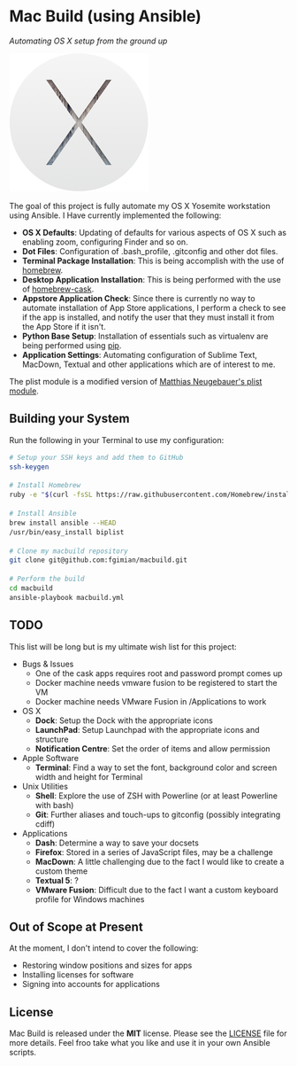 # Mac Build (using Ansible) #
*Automating OS X setup from the ground up*

![](images/osx-yosemite-logo.png)

The goal of this project is fully automate my OS X Yosemite workstation using
Ansible.  I Have currently implemented the following:

* **OS X Defaults**: Updating of defaults for various aspects of OS X such as
  enabling zoom, configuring Finder and so on.
* **Dot Files**: Configuration of .bash_profile, .gitconfig and other dot 
  files.
* **Terminal Package Installation**: This is being accomplish with the use of
  [homebrew](https://github.com/Homebrew/homebrew).
* **Desktop Application Installation**: This is being performed with the use
  of [homebrew-cask](https://github.com/caskroom/homebrew-cask).
* **Appstore Application Check**: Since there is currently no way to automate
  installation of App Store applications, I perform a check to see if the app
  is installed, and notify the user that they must install it from the App 
  Store if it isn't.
* **Python Base Setup**: Installation of essentials such as virtualenv are
  being performed using [pip](https://github.com/pypa/pip).
* **Application Settings**: Automating configuration of Sublime Text, MacDown,
  Textual and other applications which are of interest to me.

The plist module is a modified version of
[Matthias Neugebauer's plist module](https://github.com/mtneug/ansible-modules-plist).

## Building your System ##

Run the following in your Terminal to use my configuration:

```bash
# Setup your SSH keys and add them to GitHub
ssh-keygen

# Install Homebrew
ruby -e "$(curl -fsSL https://raw.githubusercontent.com/Homebrew/install/master/install)"

# Install Ansible
brew install ansible --HEAD
/usr/bin/easy_install biplist

# Clone my macbuild repository
git clone git@github.com:fgimian/macbuild.git

# Perform the build
cd macbuild
ansible-playbook macbuild.yml
```

## TODO ##

This list will be long but is my ultimate wish list for this project:

* Bugs & Issues
    - One of the cask apps requires root and password prompt comes up
    - Docker machine needs vmware fusion to be registered to start the VM
    - Docker machine needs VMware Fusion in /Applications to work
* OS X
    - **Dock**: Setup the Dock with the appropriate icons
    - **LaunchPad**: Setup Launchpad with the appropriate icons and structure
    - **Notification Centre**: Set the order of items and allow permission
* Apple Software
    - **Terminal**: Find a way to set the font, background color and screen 
      width and height for Terminal
* Unix Utilities
    - **Shell**: Explore the use of ZSH with Powerline (or at least Powerline 
      with bash)
    - **Git**: Further aliases and touch-ups to gitconfig (possibly 
      integrating cdiff)
* Applications
    - **Dash**: Determine a way to save your docsets
    - **Firefox**: Stored in a series of JavaScript files, may be a challenge
    - **MacDown**: A little challenging due to the fact I would like to create 
      a custom theme
    - **Textual 5**: ?
    - **VMware Fusion**: Difficult due to the fact I want a custom keyboard
      profile for Windows machines

## Out of Scope at Present ##

At the moment, I don't intend to cover the following:

* Restoring window positions and sizes for apps
* Installing licenses for software
* Signing into accounts for applications

## License ##

Mac Build is released under the **MIT** license. Please see the
[LICENSE](https://github.com/fgimian/macbuild/blob/master/LICENSE) file for
more details.  Feel froo take what you like and use it in your own Ansible
scripts.

